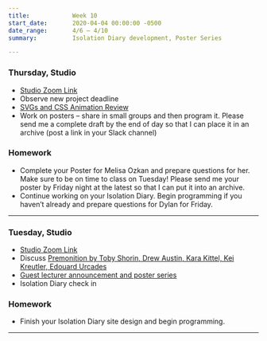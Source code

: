 ```yaml
---
title:            Week 10
start_date:       2020-04-04 00:00:00 -0500
date_range:       4/6 – 4/10
summary:          Isolation Diary development, Poster Series

---
```


### Thursday, Studio

- [Studio Zoom Link](https://newschool.zoom.us/my/nikafisher)
- Observe new project deadline
- [SVGs and CSS Animation Review](https://paper.dropbox.com/doc/SVGs-and-CSS-Animation-Review--AxsfUmHu8IrPKg03IH_4CXc7AQ-OtkUSIt3InE1KeEtu1fVD)
- Work on posters – share in small groups and then program it. Please send me a complete draft by the end of day so that I can place it in an archive (post a link in your Slack channel)

### Homework
- Complete your Poster for Melisa Ozkan and prepare questions for her. Make sure to be on time to class on Tuesday! Please send me your poster by Friday night at the latest so that I can put it into an archive.
- Continue working on your Isolation Diary. Begin programming if you haven&rsquo;t already and prepare questions for Dylan for Friday.

---

### Tuesday, Studio

- [Studio Zoom Link](https://newschool.zoom.us/my/nikafisher)
- Discuss [Premonition by Toby Shorin, Drew Austin, Kara Kittel, Kei Kreutler, Edouard Urcades](https://subpixel.space/entries/premonition/)
- [Guest lecturer announcement and poster series](https://paper.dropbox.com/doc/Week-10-Poster-Series--AxmzH0dwikOS4aeUes_Dii_2AQ-iyimyEggYFgoHXdSUb00z)
- Isolation Diary check in

### Homework
- Finish your Isolation Diary site design and begin programming.

---
